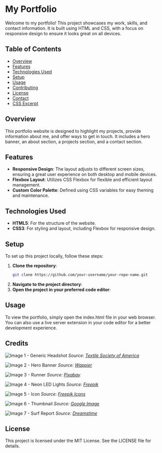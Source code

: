 # My Portfolio

Welcome to my portfolio! This project showcases my work, skills, and contact information. It is built using HTML and CSS, with a focus on responsive design to ensure it looks great on all devices.

## Table of Contents

- [Overview](#overview)
- [Features](#features)
- [Technologies Used](#technologies-used)
- [Setup](#setup)
- [Usage](#usage)
- [Contributing](#contributing)
- [License](#license)
- [Contact](#contact)
- [CSS Excerpt](#css-excerpt)

## Overview

This portfolio website is designed to highlight my projects, provide information about me, and offer ways to get in touch. It includes a hero banner, an about section, a projects section, and a contact section.

## Features

- **Responsive Design**: The layout adjusts to different screen sizes, ensuring a great user experience on both desktop and mobile devices.
- **Flexbox Layout**: Utilizes CSS Flexbox for flexible and efficient layout management.
- **Custom Color Palette**: Defined using CSS variables for easy theming and maintenance.

## Technologies Used

- **HTML5**: For the structure of the website.
- **CSS3**: For styling and layout, including Flexbox for responsive design.

## Setup

To set up this project locally, follow these steps:

1. **Clone the repository**:
   ```sh
   git clone https://github.com/your-username/your-repo-name.git
2. **Navigate to the project directory**:
3. **Open the project in your preferred code editor**:

## Usage

To view the portfolio, simply open the index.html file in your web browser. You can also use a live server extension in your code editor for a better development experience.

## Credits

![Image 1 - Generic Headshot](https://i0.wp.com/textilesocietyofamerica.org/wp-content/uploads/2020/12/Generic-headshot.png?ssl=1)
*Source: [Textile Society of America](https://textilesocietyofamerica.org)*

![Image 2 - Hero Banner](https://wappier.com/wp-content/uploads/2021/10/hero-banner-bg-02.jpg)
*Source: [Wappier](https://wappier.com)*

![Image 3 - Runner](https://cdn.pixabay.com/photo/2023/03/25/19/09/runner-7876675_640.jpg)
*Source: [Pixabay](https://pixabay.com)*

![Image 4 - Neon LED Lights](https://img.freepik.com/free-photo/colorful-neon-led-lights-monitor_53876-123086.jpg)
*Source: [Freepik](https://freepik.com)*

![Image 5 - Icon](https://cdn-icons-png.freepik.com/512/5351/5351550.png)
*Source: [Freepik Icons](https://freepik.com)*

![Image 6 - Thumbnail](https://encrypted-tbn0.gstatic.com/images?q=tbn:ANd9GcRTGVqPJIpySo9E5XaPkSE8pqBv7aDR1r-CHg&s)
*Source: [Google Image](https://www.google.com)*

![Image 7 - Surf Report](https://thumbs.dreamstime.com/b/surf-report-6404227.jpg)
*Source: [Dreamstime](https://dreamstime.com)*

## License

This project is licensed under the MIT License. See the LICENSE file for details.